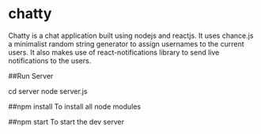 # chatty
Chatty is a chat application built using nodejs and reactjs. It uses chance.js a minimalist random string generator to assign usernames to the current users. It also makes use of react-notifications library to send live notifications to the users.

##Run Server

cd server
node server.js

##npm install
To install all node modules

##npm start
To start the dev server
